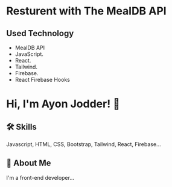 # Resturent with The MealDB API
## Used Technology

- MealDB API
- JavaScript.
- React.
- Tailwind.
- Firebase.
- React Firebase Hooks


# Hi, I'm Ayon Jodder! 👋


## 🛠 Skills
Javascript, HTML, CSS, Bootstrap, Tailwind, React, Firebase...


## 🚀 About Me
I'm a front-end developer...

